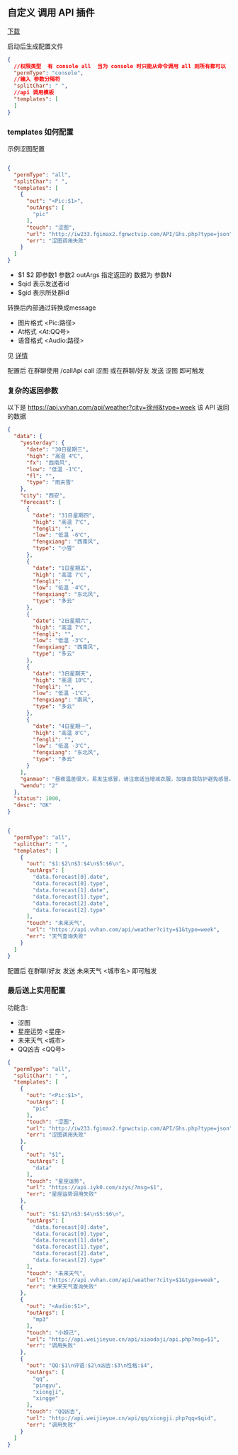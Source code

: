 ## 自定义 调用 API 插件

[下载](https://github.com/gdpl2112/MiraiCallApiPlugin/releases)

启动后生成配置文件

```json
{
  //权限类型  有 console all  当为 console 时只能从命令调用 all 则所有都可以
  "permType": "console",
  //输入 参数分隔符
  "splitChar": " ",
  //api 调用模板
  "templates": [
  ]
}
```

### templates 如何配置

示例涩图配置

```json

{
  "permType": "all",
  "splitChar": " ",
  "templates": [
    {
      "out": "<Pic:$1>",
      "outArgs": [
        "pic"
      ],
      "touch": "涩图",
      "url": "http://iw233.fgimax2.fgnwctvip.com/API/Ghs.php?type=json",
      "err": "涩图调用失败"
    }
  ]
}
```

- $1 $2 即参数1 参数2 outArgs 指定返回的 数据为 参数N
- $qid 表示发送者id
- $gid 表示所处群id

转换后内部通过转换成message

- 图片格式 \<Pic:路径>
- At格式 \<At:QQ号>
- 语音格式 \<Audio:路径>

见 [详情](https://github.com/gdpl2112/MiraiCallApiPlugin/blob/master/src/main/java/io/github/Kloping/mirai/p1/Parse.java#L11)

配置后 在群聊使用 /callApi call 涩图 或在群聊/好友 发送 涩图 即可触发

### 复杂的返回参数

以下是 https://api.vvhan.com/api/weather?city=徐州&type=week 该 API 返回的数据

```json
{
  "data": {
    "yesterday": {
      "date": "30日星期三",
      "high": "高温 4℃",
      "fx": "西南风",
      "low": "低温 -1℃",
      "fl": "",
      "type": "雨夹雪"
    },
    "city": "西安",
    "forecast": [
      {
        "date": "31日星期四",
        "high": "高温 7℃",
        "fengli": "",
        "low": "低温 -6℃",
        "fengxiang": "西南风",
        "type": "小雪"
      },
      {
        "date": "1日星期五",
        "high": "高温 7℃",
        "fengli": "",
        "low": "低温 -4℃",
        "fengxiang": "东北风",
        "type": "多云"
      },
      {
        "date": "2日星期六",
        "high": "高温 7℃",
        "fengli": "",
        "low": "低温 -3℃",
        "fengxiang": "西南风",
        "type": "多云"
      },
      {
        "date": "3日星期天",
        "high": "高温 10℃",
        "fengli": "",
        "low": "低温 -1℃",
        "fengxiang": "南风",
        "type": "多云"
      },
      {
        "date": "4日星期一",
        "high": "高温 8℃",
        "fengli": "",
        "low": "低温 -3℃",
        "fengxiang": "东北风",
        "type": "多云"
      }
    ],
    "ganmao": "昼夜温差很大，易发生感冒，请注意适当增减衣服，加强自我防护避免感冒。",
    "wendu": "2"
  },
  "status": 1000,
  "desc": "OK"
}
```

```json

{
  "permType": "all",
  "splitChar": " ",
  "templates": [
    {
      "out": "$1:$2\n$3:$4\n$5:$6\n",
      "outArgs": [
        "data.forecast[0].date",
        "data.forecast[0].type",
        "data.forecast[1].date",
        "data.forecast[1].type",
        "data.forecast[2].date",
        "data.forecast[2].type"
      ],
      "touch": "未来天气",
      "url": "https://api.vvhan.com/api/weather?city=$1&type=week",
      "err": "天气查询失败"
    }
  ]
}
```

配置后 在群聊/好友 发送 未来天气 <城市名> 即可触发

### 最后送上实用配置

功能含:

- 涩图
- 星座运势 <星座>
- 未来天气 <城市>
- QQ凶吉 <QQ号>

```json
{
  "permType": "all",
  "splitChar": " ",
  "templates": [
    {
      "out": "<Pic:$1>",
      "outArgs": [
        "pic"
      ],
      "touch": "涩图",
      "url": "http://iw233.fgimax2.fgnwctvip.com/API/Ghs.php?type=json",
      "err": "涩图调用失败"
    },
    {
      "out": "$1",
      "outArgs": [
        "data"
      ],
      "touch": "星座运势",
      "url": "https://api.iyk0.com/xzys/?msg=$1",
      "err": "星座运势调用失败"
    },
    {
      "out": "$1:$2\n$3:$4\n$5:$6\n",
      "outArgs": [
        "data.forecast[0].date",
        "data.forecast[0].type",
        "data.forecast[1].date",
        "data.forecast[1].type",
        "data.forecast[2].date",
        "data.forecast[2].type"
      ],
      "touch": "未来天气",
      "url": "https://api.vvhan.com/api/weather?city=$1&type=week",
      "err": "未来天气查询失败"
    },
    {
      "out": "<Audio:$1>",
      "outArgs": [
        "mp3"
      ],
      "touch": "小妲己",
      "url": "http://api.weijieyue.cn/api/xiaodaji/api.php?msg=$1",
      "err": "调用失败"
    },
    {
      "out": "QQ:$1\n评语:$2\n凶吉:$3\n性格:$4",
      "outArgs": [
        "qq",
        "pingyu",
        "xiongji",
        "xingge"
      ],
      "touch": "QQ凶吉",
      "url": "http://api.weijieyue.cn/api/qq/xiongji.php?qq=$qid",
      "err": "调用失败"
    }
  ]
}
```

